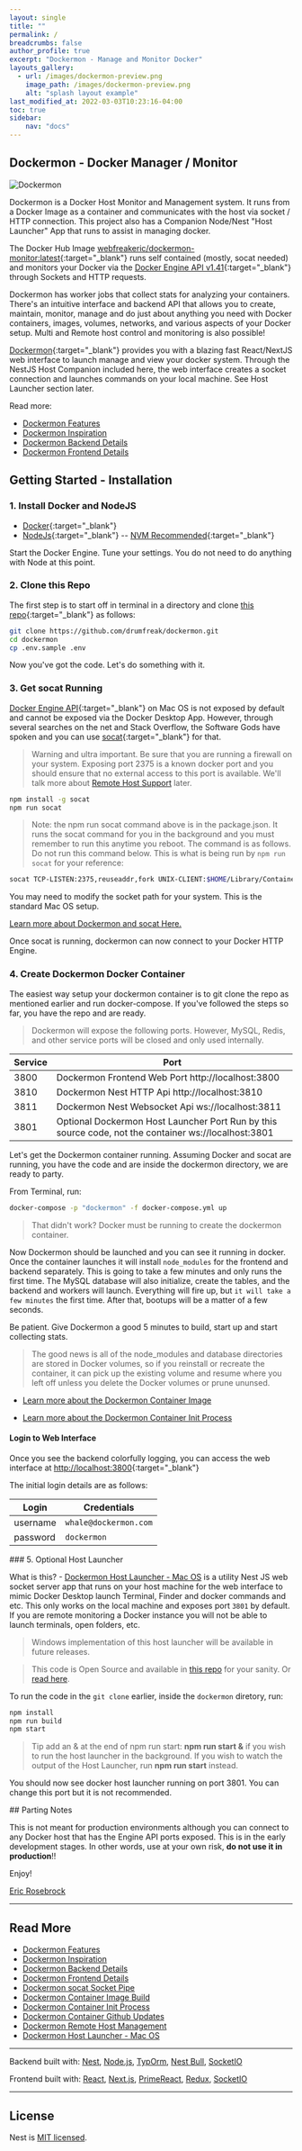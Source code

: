 ```yaml
---
layout: single
title: ""
permalink: /
breadcrumbs: false
author_profile: true
excerpt: "Dockermon - Manage and Monitor Docker"
layouts_gallery:
  - url: /images/dockermon-preview.png
    image_path: /images/dockermon-preview.png
    alt: "splash layout example"
last_modified_at: 2022-03-03T10:23:16-04:00
toc: true
sidebar:
    nav: "docs"
---
```


## Dockermon - Docker Manager / Monitor

![Dockermon](https://drumfreak.github.io/dockermon/images/dockermon-preview.png?raw=true)

Dockermon is a Docker Host Monitor and Management system. It runs from a Docker Image as a container and communicates with the host via socket / HTTP connection. This project also has a Companion Node/Nest "Host Launcher" App that runs to assist in managing docker. 

The Docker Hub Image [webfreakeric/dockermon-monitor:latest](https://hub.docker.com/r/webfreakeric/dockermon-monitor){:target="_blank"} runs self contained (mostly, socat needed) and monitors your Docker via the [Docker Engine API v1.41](https://docs.docker.com/engine/api/v1.41){:target="_blank"} through Sockets and HTTP requests.

Dockermon has worker jobs that collect stats for analyzing your containers. There's an intuitive interface and backend API that allows you to create, maintain, monitor, manage and do just about anything you need with Docker containers, images, volumes, networks, and various aspects of your Docker setup. Multi and Remote host control and monitoring is also possible!

[Dockermon](https://github.com/drumfreak/dockermon){:target="_blank"} provides you with a blazing fast React/NextJS web interface to launch manage and view your docker system. Through the NestJS Host Companion included here, the web interface creates a socket connection and launches commands on your local machine. See Host Launcher section later.

Read more:

- [Dockermon Features](https://drumfreak.github.io/dockermon/dockermon-features)
- [Dockermon Inspiration](https://drumfreak.github.io/dockermon/dockermon-inspiration)
- [Dockermon Backend Details](https://drumfreak.github.io/dockermon/dockermon-backend)
- [Dockermon Frontend Details](https://drumfreak.github.io/dockermon/dockermon-frontend)


<div class="content-spacer-sm"></div>

## Getting Started - Installation

### 1. Install Docker and NodeJS

- [Docker](https://docker.com){:target="_blank"}
- [NodeJs](https://nodejs.org){:target="_blank"} -- [NVM Recommended](https://github.com/nvm-sh/nvm){:target="_blank"}

Start the Docker Engine. Tune your settings. You do not need to do anything with Node at this point.

<div class="content-spacer-sm"></div>

### 2. Clone this Repo
The first step is to start off in terminal in a directory and clone [this repo](https://github.com/drumfreak/dockermon){:target="_blank"} as follows:

``` bash
git clone https://github.com/drumfreak/dockermon.git
cd dockermon
cp .env.sample .env
```
Now you've got the code. Let's do something with it.
<div class="content-spacer-sm"></div>

### 3. Get socat Running

[Docker Engine API](https://docs.docker.com/engine/api/v1.41){:target="_blank"} on Mac OS is not exposed by default and cannot be exposed via the Docker Desktop App. However, through several searches on the net and Stack Overflow, the Software Gods have spoken and you can use [socat](https://www.npmjs.com/package/socat){:target="_blank"} for that.


> Warning and ultra important. Be sure that you are running a firewall on your system. Exposing port 2375 is a known docker port and you should ensure that no external access to this port is available.  We'll talk more about [Remote Host Support](https://drumfreak.github.io/dockermon/dockermon-remote-hosts) later.


```bash
npm install -g socat
npm run socat
```

> Note: the npm run socat command above is in the package.json. It runs the socat command for you in the background and you must remember to run this anytime you reboot. The command is as follows. Do not run this command below. This is what is being run by `npm run socat` for your reference:

```bash
socat TCP-LISTEN:2375,reuseaddr,fork UNIX-CLIENT:$HOME/Library/Containers/com.docker.docker/Data/docker.raw.sock
```

You may need to modify the socket path for your system. This is the standard Mac OS setup.

[Learn more about Dockermon and socat Here.](https://drumfreak.github.io/dockermon/dockermon-socat)

Once socat is running, dockermon can now connect to your Docker HTTP Engine.

<div class="content-spacer-sm"></div>

### 4. Create Dockermon Docker Container

The easiest way setup your dockermon container is to git clone the repo as mentioned earlier and run docker-compose. If you've followed the steps so far, you have the repo and are ready.

> Dockermon will expose the following ports. However, MySQL, Redis, and other service ports will be closed and only used internally.

| Service      |  Port |
| ----------- | ----------- |
| 3800      | Dockermon Frontend Web Port http://localhost:3800 |
| 3810      | Dockermon Nest HTTP Api http://localhost:3810 |
| 3811      | Dockermon Nest Websocket Api ws://localhost:3811 |
| 3801   | Optional Dockermon Host Launcher Port Run by this source code, not the container ws://localhost:3801  |


Let's get the Dockermon container running. Assuming Docker and socat are running, you have the code and are inside the dockermon directory, we are ready to party.

 From Terminal, run:

```bash
docker-compose -p "dockermon" -f docker-compose.yml up
```

> That didn't work? Docker must be running to create the dockermon container.

Now Dockermon should be launched and you can see it running in docker. Once the container launches it will install `node_modules` for the frontend and backend separately. This is going to take a few minutes and only runs the first time. The MySQL database will also initialize, create the tables, and the backend and workers will launch. Everything will fire up, but `it will take a few minutes` the first time. After that, bootups will be a matter of a few seconds. 

Be patient. Give Dockermon a good 5 minutes to build, start up and start collecting stats.  

> The good news is all of the node_modules and database directories are stored in Docker volumes, so if you reinstall or recreate the container, it can pick up the existing volume and resume where you left off unless you delete the Docker volumes or prune ununsed.

- [Learn more about the Dockermon Container Image](https://drumfreak.github.io/dockermon/dockermon-container-build)

- [Learn more about the Dockermon Container Init Process](https://drumfreak.github.io/dockermon/dockermon-init)


<div class="content-spacer-sm"></div>

#### Login to Web Interface

Once you see the backend colorfully logging, you can access the web interface at [http://localhost:3800](http://localohst:3800){:target="_blank"}

The initial login details are as follows:

| Login      |  Credentials  |
| ----------- | ----------- |
| username      | `whale@dockermon.com` |
| password   | `dockermon` |

<div class="content-spacer-sm"></div>
### 5. Optional Host Launcher

What is this? - [Dockermon Host Launcher - Mac OS](https://drumfreak.github.io/dockermon/dockermon-host-launcher) is a utility Nest JS web socket server app that runs on your host machine for the web interface to mimic Docker Desktop launch Terminal, Finder and docker commands and etc. This only works on the local machine and exposes port `3801` by default. If you are remote monitoring a Docker instance you will not be able to launch terminals, open folders, etc. 

> Windows implementation of this host launcher will be available in future releases.

> This code is Open Source and available in [this repo](https://github.com/drumfreak/dockermon) for your sanity. Or [read here](https://drumfreak.github.io/dockermon/dockermon-host-launcher).

To run the code in the `git clone` earlier, inside the `dockermon` diretory, run:

``` bash
npm install
npm run build
npm start
```

> Tip add an &amp; at the end of npm run start: <b>npm run start &amp;</b> if you wish to run the host launcher in the background. If you wish to watch the output of the Host Launcher, run <b>npm run start</b> instead.

You should now see docker host launcher running on port 3801. You can change this port but it is not recommended.

<div class="content-spacer-sm"></div>
## Parting Notes

This is not meant for production environments although you can connect to any Docker host that has the Engine API ports exposed. This is in the early development stages. In other words, use at your own risk, <b>do not use it in production</b>!!

Enjoy!

[Eric Rosebrock](https://github.com/drumfreak)

<div class="content-spacer"></div>
<hr />

## Read More

- [Dockermon Features](https://drumfreak.github.io/dockermon/dockermon-features)
- [Dockermon Inspiration](https://drumfreak.github.io/dockermon/dockermon-inspiration)
- [Dockermon Backend Details](https://drumfreak.github.io/dockermon/dockermon-backend)
- [Dockermon Frontend Details](https://drumfreak.github.io/dockermon/dockermon-frontend)
- [Dockermon socat Socket Pipe](https://drumfreak.github.io/dockermon/dockermon-socat)
- [Dockermon Container Image Build](https://drumfreak.github.io/dockermon/dockermon-container-build)
- [Dockermon Container Init Process](https://drumfreak.github.io/dockermon/dockermon-init)
- [Dockermon Container Github Updates](https://drumfreak.github.io/dockermon/dockermon-remote-updates)
- [Dockermon Remote Host Management](https://drumfreak.github.io/dockermon/dockermon-remote-hosts)
- [Dockermon Host Launcher - Mac OS](https://drumfreak.github.io/dockermon/dockermon-host-launcher)

<hr />

Backend built with:
[Nest](https://github.com/nestjs/nest), [Node.js](https://nodejs.org), [TypOrm](https://typorm.io), [Nest Bull](https://github.com/nestjs/bull), [SocketIO](https://socket.io)

Frontend built with:
[React](https://reactjs.org), [Next.js](https://nextjs.org), [PrimeReact](https://www.primefaces.org/primereact), [Redux](https://redux.js.org/), [SocketIO](https://socket.io)

<hr />


## License

Nest is [MIT licensed](LICENSE).
